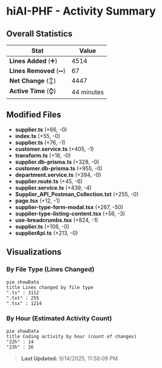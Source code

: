 # hiAI-PHF - Activity Summary 

## Overall Statistics

| Stat                   | Value                                                             |
| ---------------------- | ----------------------------------------------------------------- |
| **Lines Added** (➕)   | 4514                                          |
| **Lines Removed** (➖) | 67                                        |
| **Net Change** (↕)    | 4447                |
| **Active Time** (⌚)   | 44 minutes |


## Modified Files
- **supplier.ts** (+66, -0)
- **index.ts** (+55, -0)
- **supplier.ts** (+76, -1)
- **customer.service.ts** (+405, -1)
- **transform.ts** (+18, -0)
- **supplier.db-prisma.ts** (+328, -0)
- **customer.db-prisma.ts** (+955, -0)
- **department.service.ts** (+394, -0)
- **supplier.route.ts** (+45, -6)
- **supplier.service.ts** (+439, -4)
- **Supplier_API_Postman_Collection.txt** (+255, -0)
- **page.tsx** (+12, -1)
- **supplier-type-form-modal.tsx** (+267, -50)
- **supplier-type-listing-content.tsx** (+56, -3)
- **use-breadcrumbs.tsx** (+824, -1)
- **supplier.ts** (+106, -0)
- **supplierApi.ts** (+213, -0)

## Visualizations

### By File Type (Lines Changed)

```mermaid
pie showData
title Lines changed by file type
".ts" : 3112
".txt" : 255
".tsx" : 1214
```

### By Hour (Estimated Activity Count)

```mermaid
pie showData
title Coding activity by hour (count of changes)
"22h" : 14
"23h" : 26
```


> **Last Updated:** 9/14/2025, 11:58:09 PM
